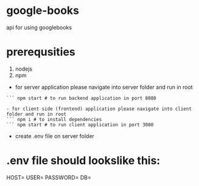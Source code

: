 # google-books

api for using googlebooks

# prerequsities

1. nodejs
2. npm

- for server application please navigate into server folder and run in root

````npm i # to install dependencies
``` npm start # to run backend application in port 8080

- for client side (frontend) application please navigate into client folder and run in root
``` npm i # to install dependencies
``` npm start # to run client application in port 3000
````

- create .env file on server folder

# .env file should lookslike this:

HOST=
USER=
PASSWORD=
DB=
